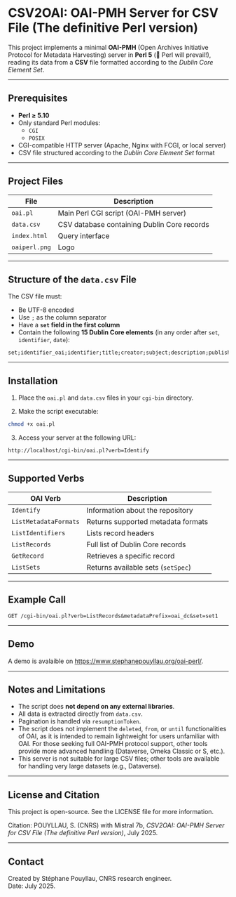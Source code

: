 # CSV2OAI: OAI-PMH Server for CSV File (The definitive Perl version)

This project implements a minimal **OAI-PMH** (Open Archives Initiative Protocol for Metadata Harvesting) server in **Perl 5** (🐪 Perl will prevail!), reading its data from a **CSV** file formatted according to the _Dublin Core Element Set_.

---

## Prerequisites

- **Perl ≥ 5.10**
- Only standard Perl modules:
  - `CGI`
  - `POSIX`
- CGI-compatible HTTP server (Apache, Nginx with FCGI, or local server)
- CSV file structured according to the _Dublin Core Element Set_ format

---

## Project Files

| File         | Description |
|--------------|-------------|
| `oai.pl`     | Main Perl CGI script (OAI-PMH server) |
| `data.csv`   | CSV database containing Dublin Core records |
| `index.html` | Query interface |
| `oaiperl.png`| Logo |

---

## Structure of the `data.csv` File

The CSV file must:

- Be UTF-8 encoded
- Use `;` as the column separator
- Have a **`set` field in the first column**
- Contain the following **15 Dublin Core elements** (in any order after `set`, `identifier`, `date`):

```csv
set;identifier_oai;identifier;title;creator;subject;description;publisher;date;type;format;language;coverage;rights;relation;
```

---

## Installation

1. Place the `oai.pl` and `data.csv` files in your `cgi-bin` directory.

2. Make the script executable:

```bash
chmod +x oai.pl
```

3. Access your server at the following URL:

```
http://localhost/cgi-bin/oai.pl?verb=Identify
```

---

## Supported Verbs

| OAI Verb           | Description |
|--------------------|-------------|
| `Identify`         | Information about the repository |
| `ListMetadataFormats` | Returns supported metadata formats |
| `ListIdentifiers`      | Lists record headers |
| `ListRecords`          | Full list of Dublin Core records |
| `GetRecord`            | Retrieves a specific record |
| `ListSets`             | Returns available sets (`setSpec`) |

---

## Example Call

```http
GET /cgi-bin/oai.pl?verb=ListRecords&metadataPrefix=oai_dc&set=set1
```

---

## Demo

A demo is avalaible on <a href="https://www.stephanepouyllau.org/oai-perl/">https://www.stephanepouyllau.org/oai-perl/</a>.

---

## Notes and Limitations

- The script does **not depend on any external libraries**.
- All data is extracted directly from `data.csv`.
- Pagination is handled via `resumptionToken`.
- The script does not implement the `deleted`, `from`, or `until` functionalities of OAI, as it is intended to remain lightweight for users unfamiliar with OAI. For those seeking full OAI-PMH protocol support, other tools provide more advanced handling (Dataverse, Omeka Classic or S, etc.).
- This server is not suitable for large CSV files; other tools are available for handling very large datasets (e.g., Dataverse).

---

## License and Citation

This project is open-source. See the LICENSE file for more information.

Citation: POUYLLAU, S. (CNRS) with Mistral 7b, _CSV2OAI: OAI-PMH Server for CSV File (The definitive Perl version)_, July 2025.

---

## Contact

Created by Stéphane Pouyllau, CNRS research engineer.  
Date: July 2025.